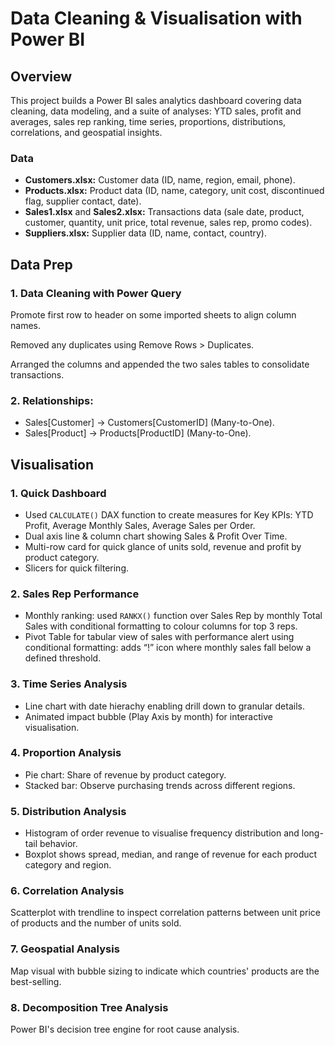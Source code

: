 # Data Cleaning & Visualisation with Power BI
## Overview
This project builds a Power BI sales analytics dashboard covering data cleaning, data modeling, and a suite of analyses: YTD sales, profit and averages, sales rep ranking, time series, proportions, distributions, correlations, and geospatial insights.

### Data
* **Customers.xlsx:** Customer data (ID, name, region, email, phone).
* **Products.xlsx:** Product data (ID, name, category, unit cost, discontinued flag, supplier contact, date).
* **Sales1.xlsx** and **Sales2.xlsx:** Transactions data (sale date, product, customer, quantity, unit price, total revenue, sales rep, promo codes).
* **Suppliers.xlsx:** Supplier data (ID, name, contact, country).

## Data Prep
### 1. Data Cleaning with Power Query
Promote first row to header on some imported sheets to align column names.

Removed any duplicates using Remove Rows > Duplicates.

Arranged the columns and appended the two sales tables to consolidate transactions.

### 2. Relationships:

* Sales[Customer] → Customers[CustomerID] (Many-to-One).
* Sales[Product] → Products[ProductID] (Many-to-One).

## Visualisation
### 1. Quick Dashboard
* Used ```CALCULATE()``` DAX function to create measures for Key KPIs: YTD Profit, Average Monthly Sales, Average Sales per Order. 
* Dual axis line & column chart showing Sales & Profit Over Time.
* Multi-row card for quick glance of units sold, revenue and profit by product category.
* Slicers for quick filtering.

### 2. Sales Rep Performance
* Monthly ranking: used ```RANKX()``` function over Sales Rep by monthly Total Sales with conditional formatting to colour columns for top 3 reps.
* Pivot Table for tabular view of sales with performance alert using conditional formatting: adds “!” icon where monthly sales fall below a defined threshold.

### 3. Time Series Analysis
* Line chart with date hierachy enabling drill down to granular details.
* Animated impact bubble (Play Axis by month) for interactive visualisation.

### 4. Proportion Analysis
* Pie chart: Share of revenue by product category.
* Stacked bar: Observe purchasing trends across different regions.

### 5. Distribution Analysis
* Histogram of order revenue to visualise frequency distribution and long-tail behavior.
* Boxplot shows spread, median, and range of revenue for each product category and region.

### 6. Correlation Analysis
Scatterplot with trendline to inspect correlation patterns between unit price of products and the number of units sold.

### 7. Geospatial Analysis
Map visual with bubble sizing to indicate which countries' products are the best-selling.

### 8. Decomposition Tree Analysis
Power BI's decision tree engine for root cause analysis.
